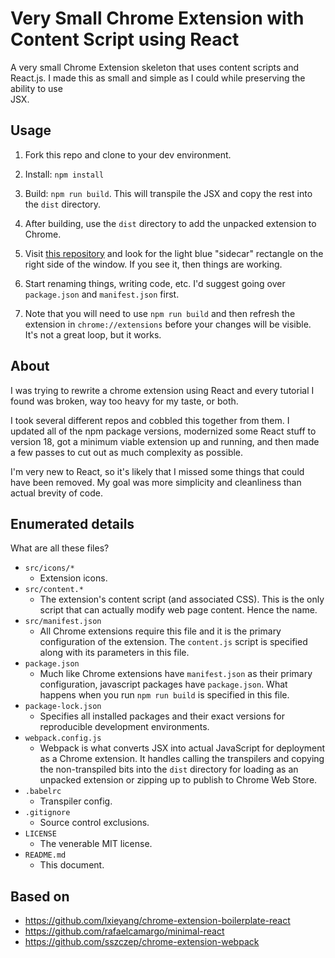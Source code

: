 # Very Small Chrome Extension with Content Script using React

A very small Chrome Extension skeleton that uses content scripts and React.js.
I made this as small and simple as I could while preserving the ability to use  
JSX.

## Usage

1. Fork this repo and clone to your dev environment.

1. Install: `npm install`

1. Build: `npm run build`. This will transpile the JSX and copy the rest into
   the `dist` directory.

1. After building, use the `dist` directory to add the unpacked extension to
   Chrome.

1. Visit [this repository](https://github.com/adeilt/very-small-chromeextension-contentscript-react)
   and look for the light blue "sidecar" rectangle on the right side of
   the window. If you see it, then things are working.

1. Start renaming things, writing code, etc. I'd suggest going over
   `package.json` and `manifest.json` first.

1. Note that you will need to use `npm run build` and then refresh the extension
   in `chrome://extensions` before your changes will be visible. It's not a
   great loop, but it works.

## About

I was trying to rewrite a chrome extension using React and every tutorial I
found was broken, way too heavy for my taste, or both.

I took several different repos and cobbled this together from them. I updated
all of the npm package versions, modernized some React stuff to version 18, got
a minimum viable extension up and running, and then made a few passes to cut out
as much complexity as possible.

I'm very new to React, so it's likely that I missed some things that could
have been removed. My goal was more simplicity and cleanliness than actual
brevity of code.

## Enumerated details

What are all these files?

- `src/icons/*`
  - Extension icons.
- `src/content.*`
  - The extension's content script (and associated CSS). This is the only
    script that can actually modify web page content. Hence the name.
- `src/manifest.json`
  - All Chrome extensions require this file and it is the primary configuration
    of the extension. The `content.js` script is specified along with its
    parameters in this file.
- `package.json`
  - Much like Chrome extensions have `manifest.json` as their primary
    configuration, javascript packages have `package.json`. What happens when
    you run `npm run build` is specified in this file.
- `package-lock.json`
  - Specifies all installed packages and their exact versions for reproducible
    development environments.
- `webpack.config.js`
  - Webpack is what converts JSX into actual JavaScript for deployment as a
    Chrome extension. It handles calling the transpilers and copying the
    non-transpiled bits into the `dist` directory for loading as an unpacked
    extension or zipping up to publish to Chrome Web Store.
- `.babelrc`
  - Transpiler config.
- `.gitignore`
  - Source control exclusions.
- `LICENSE`
  - The venerable MIT license.
- `README.md`
  - This document.

## Based on

- https://github.com/lxieyang/chrome-extension-boilerplate-react
- https://github.com/rafaelcamargo/minimal-react
- https://github.com/sszczep/chrome-extension-webpack
